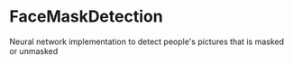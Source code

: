 # FaceMaskDetection

Neural network implementation to detect people's pictures that is masked or unmasked
